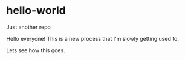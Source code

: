# hello-world
Just another repo

Hello everyone!
This is a new process that I'm slowly getting used to. 

Lets see how this goes.
